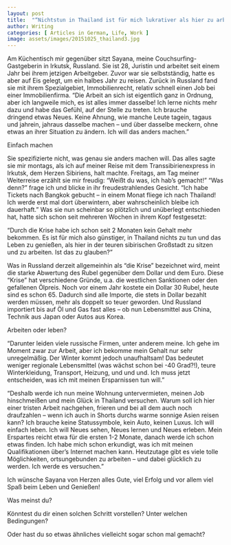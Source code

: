 ```yaml
---
layout: post
title:  "“Nichtstun in Thailand ist für mich lukrativer als hier zu arbeiten!”"
author: Writing
categories: [ Articles in German, Life, Work ]
image: assets/images/20151025_thailand3.jpg
---
```



Am Küchentisch mir gegenüber sitzt Sayana, meine Couchsurfing-Gastgeberin in Irkutsk, Russland. Sie ist 28, Juristin und arbeitet seit einem Jahr bei ihrem jetzigen Arbeitgeber. Zuvor war sie selbstständig, hatte es aber auf Eis gelegt, um ein halbes Jahr zu reisen. Zurück in Russland fand sie mit ihrem Spezialgebiet, Immobilienrecht, relativ schnell einen Job bei einer Immobilienfirma. “Die Arbeit an sich ist eigentlich ganz in Ordnung, aber ich langweile mich, es ist alles immer dasselbe! Ich lerne nichts mehr dazu und habe das Gefühl, auf der Stelle zu treten. Ich brauche dringend etwas Neues. Keine Ahnung, wie manche Leute tagein, tagaus und jahrein, jahraus dasselbe machen – und über dasselbe meckern, ohne etwas an ihrer Situation zu ändern. Ich will das anders machen.”

Einfach machen

Sie spezifizierte nicht, was genau sie anders machen will. Das alles sagte sie mir montags, als ich auf meiner Reise mit dem Transsibirienexpress in Irkutsk, dem Herzen Sibiriens, halt machte. Freitags, am Tag meiner Weiterreise erzählt sie mir freudig: “Weißt du was, ich hab’s gemacht!” “Was denn?” frage ich und blicke in ihr freudestrahlendes Gesicht. “Ich habe Tickets nach Bangkok gebucht – in einem Monat fliege ich nach Thailand! Ich werde erst mal dort überwintern, aber wahrscheinlich bleibe ich dauerhaft.” Was sie nun scheinbar so plötzlich und unüberlegt entschieden hat, hatte sich schon seit mehreren Wochen in ihrem Kopf festgesetzt:

“Durch die Krise habe ich schon seit 2 Monaten kein Gehalt mehr bekommen. Es ist für mich also günstiger, in Thailand nichts zu tun und das Leben zu genießen, als hier in der teuren sibirischen Großstadt zu sitzen und zu arbeiten. Ist das zu glauben?”

Was in Russland derzeit allgemeinhin als “die Krise” bezeichnet wird, meint die starke Abwertung des Rubel gegenüber dem Dollar und dem Euro. Diese “Krise” hat verschiedene Gründe, u.a. die westlichen Sanktionen oder den gefallenen Ölpreis. Noch vor einem Jahr kostete ein Dollar 30 Rubel, heute sind es schon 65. Dadurch sind alle Importe, die stets in Dollar bezahlt werden müssen, mehr als doppelt so teuer geworden. Und Russland importiert bis auf Öl und Gas fast alles – ob nun Lebensmittel aus China, Technik aus Japan oder Autos aus Korea.

Arbeiten oder leben?

“Darunter leiden viele russische Firmen, unter anderem meine. Ich gehe im Moment zwar zur Arbeit, aber ich bekomme mein Gehalt nur sehr unregelmäßig. Der Winter kommt jedoch unaufhaltsam! Das bedeutet weniger regionale Lebensmittel (was wächst schon bei -40 Grad?!), teure Winterkleidung, Transport, Heizung, und und und. Ich muss jetzt entscheiden, was ich mit meinen Ersparnissen tun will.”

“Deshalb werde ich nun meine Wohnung untervermieten, meinen Job hinschmeißen und mein Glück in Thailand versuchen. Warum soll ich hier einer tristen Arbeit nachgehen, frieren und bei all dem auch noch draufzahlen – wenn ich auch in Shorts durchs warme sonnige Asien reisen kann? Ich brauche keine Statussymbole, kein Auto, keinen Luxus. Ich will einfach leben. Ich will Neues sehen, Neues lernen und Neues erleben. Mein Erspartes reicht etwa für die ersten 1-2 Monate, danach werde ich schon etwas finden. Ich habe mich schon erkundigt, was ich mit meinen Qualifikationen über’s Internet machen kann. Heutzutage gibt es viele tolle Möglichkeiten, ortsungebunden zu arbeiten – und dabei glücklich zu werden. Ich werde es versuchen.”

Ich wünsche Sayana von Herzen alles Gute, viel Erfolg und vor allem viel Spaß beim Leben und Genießen!

Was meinst du?

Könntest du dir einen solchen Schritt vorstellen? Unter welchen Bedingungen?

Oder hast du so etwas ähnliches vielleicht sogar schon mal gemacht?

